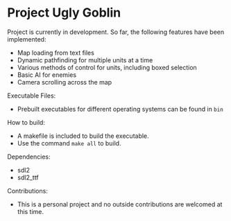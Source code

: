 ﻿# Project Ugly Goblin
 
 Project is currently in development. So far, the following features have been implemented:
 - Map loading from text files
 - Dynamic pathfinding for multiple units at a time 
 - Various methods of control for units, including boxed selection
 - Basic AI for enemies
 - Camera scrolling across the map

 Executable Files:
 - Prebuilt executables for different operating systems can be found in `bin`
 
 How to build:
 - A makefile is included to build the executable. 
 - Use the command `make all` to build.

 Dependencies:
 - sdl2
 - sdl2_ttf
 
 Contributions:
 - This is a personal project and no outside contributions are welcomed at this time. 
 
 
